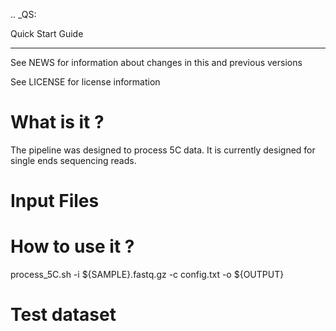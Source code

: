.. _QS:

<!-- 
Nicolas Servant
5C_Pro
0.0.1
08-06-2016
-->
Quick Start Guide
*****************

<!-- This page is a quick start guide, please read the full `online manual <link>`_ for more information. -->

See NEWS for information about changes in this and previous versions

See LICENSE for license information


What is it ?
============

The pipeline was designed to process 5C data. It is currently designed for single ends sequencing reads.


Input Files
================


How to use it ?
===============

process_5C.sh -i ${SAMPLE}.fastq.gz -c config.txt -o  ${OUTPUT}


Test dataset
============

